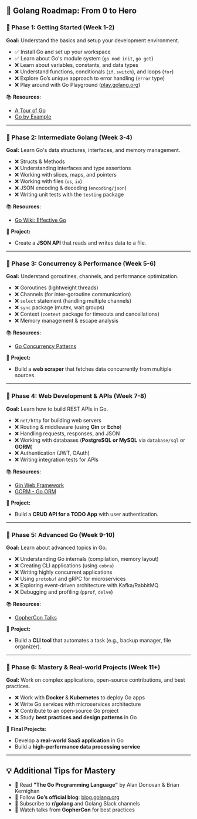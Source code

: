 ## **🚀 Golang Roadmap: From 0 to Hero**

### **📌 Phase 1: Getting Started (Week 1-2)**
**Goal:** Understand the basics and setup your development environment.

- ✅ Install Go and set up your workspace
- ✅ Learn about Go's module system (`go mod init`, `go get`)
- ❌ Learn about variables, constants, and data types
- ❌ Understand functions, conditionals (`if`, `switch`), and loops (`for`)
- ❌ Explore Go’s unique approach to error handling (`error` type)
- ❌ Play around with Go Playground ([play.golang.org](https://play.golang.org))

📚 **Resources**:
- [A Tour of Go](https://tour.golang.org)
- [Go by Example](https://gobyexample.com/)

---

### **📌 Phase 2: Intermediate Golang (Week 3-4)**
**Goal:** Learn Go's data structures, interfaces, and memory management.

- ❌ Structs & Methods
- ❌ Understanding interfaces and type assertions
- ❌ Working with slices, maps, and pointers
- ❌ Working with files (`os`, `io`)
- ❌ JSON encoding & decoding (`encoding/json`)
- ❌ Writing unit tests with the `testing` package

📚 **Resources**:
- [Go Wiki: Effective Go](https://golang.org/doc/effective_go.html)

🚀 **Project:**
- Create a **JSON API** that reads and writes data to a file.

---

### **📌 Phase 3: Concurrency & Performance (Week 5-6)**
**Goal:** Understand goroutines, channels, and performance optimization.

- ❌ Goroutines (lightweight threads)
- ❌ Channels (for inter-goroutine communication)
- ❌ `select` statement (handling multiple channels)
- ❌ `sync` package (mutex, wait groups)
- ❌ Context (`context` package for timeouts and cancellations)
- ❌ Memory management & escape analysis

📚 **Resources**:
- [Go Concurrency Patterns](https://blog.golang.org/concurrency-patterns-timing-out-and)

🚀 **Project:**
- Build a **web scraper** that fetches data concurrently from multiple sources.

---

### **📌 Phase 4: Web Development & APIs (Week 7-8)**
**Goal:** Learn how to build REST APIs in Go.

- ❌ `net/http` for building web servers
- ❌ Routing & middleware (using **Gin** or **Echo**)
- ❌ Handling requests, responses, and JSON
- ❌ Working with databases (**PostgreSQL or MySQL** via `database/sql` or **GORM**)
- ❌ Authentication (JWT, OAuth)
- ❌ Writing integration tests for APIs

📚 **Resources**:
- [Gin Web Framework](https://github.com/gin-gonic/gin)
- [GORM - Go ORM](https://gorm.io/)

🚀 **Project:**
- Build a **CRUD API for a TODO App** with user authentication.

---

### **📌 Phase 5: Advanced Go (Week 9-10)**
**Goal:** Learn about advanced topics in Go.

- ❌ Understanding Go internals (compilation, memory layout)
- ❌ Creating CLI applications (using `cobra`)
- ❌ Writing highly concurrent applications
- ❌ Using `protobuf` and gRPC for microservices
- ❌ Exploring event-driven architecture with Kafka/RabbitMQ
- ❌ Debugging and profiling (`pprof`, `delve`)

📚 **Resources**:
- [GopherCon Talks](https://www.youtube.com/c/GopherCon)

🚀 **Project:**
- Build a **CLI tool** that automates a task (e.g., backup manager, file organizer).

---

### **📌 Phase 6: Mastery & Real-world Projects (Week 11+)**
**Goal:** Work on complex applications, open-source contributions, and best practices.

- ❌ Work with **Docker** & **Kubernetes** to deploy Go apps
- ❌ Write Go services with microservices architecture
- ❌ Contribute to an open-source Go project
- ❌ Study **best practices and design patterns** in Go

🚀 **Final Projects:**
- Develop a **real-world SaaS application** in Go
- Build a **high-performance data processing service**

---

## **💡 Additional Tips for Mastery**
- 📌 Read **"The Go Programming Language"** by Alan Donovan & Brian Kernighan
- 📌 Follow **Go’s official blog**: [blog.golang.org](https://blog.golang.org)
- 📌 Subscribe to **r/golang** and Golang Slack channels
- 📌 Watch talks from **GopherCon** for best practices
